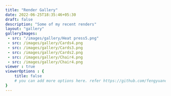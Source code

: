 ```yaml
---
title: "Render Gallery"
date: 2022-06-25T18:35:46+05:30
draft: false
description: "Some of my recent renders"
layout: "gallery"
galleryImages:
 - src: "/images/gallery/Heat press5.png"
 - src: /images/gallery/Cards4.png
 - src: /images/gallery/Cards3.png
 - src: /images/gallery/Cards2.png
 - src: /images/gallery/Chair4.png
 - src: /images/gallery/Chair4.png
viewer : true
viewerOptions : {
    title: false
    # you can add more options here. refer https://github.com/fengyuanchen/viewerjs?tab=readme-ov-file#options
}
---
```

